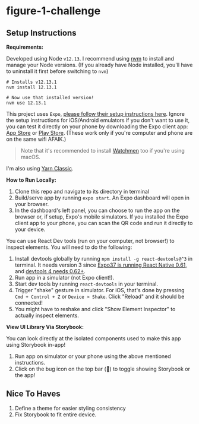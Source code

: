 # figure-1-challenge

## Setup Instructions

**Requirements:**

Developed using Node `v12.13`. I recommend using [nvm](https://github.com/nvm-sh/nvm) to install and manage your Node versions. (If you already have Node installed, you'll have to uninstall it first before switching to `nvm`)

```
# Installs v12.13.1
nvm install 12.13.1

# Now use that installed version!
nvm use 12.13.1
```

This project uses `Expo`, [please follow their setup instructions here](https://docs.expo.io/get-started/installation/). Ignore the setup instructions for iOS/Android emulators if you don't want to use it, you can test it directly on your phone by downloading the Expo client app: [App Store](https://apps.apple.com/ca/app/expo-client/id982107779) or [Play Store](https://play.google.com/store/apps/details?id=host.exp.exponent&hl=en_CA). (These work only if you're computer and phone are on the same wifi AFAIK.)

> Note that it's recommended to install [Watchmen](https://facebook.github.io/watchman/docs/install/#buildinstall) too if you're using macOS.

I'm also using [Yarn Classic](https://classic.yarnpkg.com/lang/en/).

**How to Run Locally:**

1. Clone this repo and navigate to its directory in terminal
2. Build/serve app by running `expo start`. An Expo dashboard will open in your browser.
3. In the dashboard's left panel, you can choose to run the app on the browser or, if setup, Expo's mobile simulators. If you installed the Expo client app to your phone, you can scan the QR code and run it directly to your device.

You can use React Dev tools (run on your computer, not browser!) to inspect elements. You will need to do the following:

1. Install devtools globally by running `npm install -g react-devtools@^3` in terminal. It needs version 3 since [Expo37 is running React Native 0.61](https://docs.expo.io/versions/latest/), and [devtools 4 needs 0.62+](https://reactnative.dev/docs/debugging#react-developer-tools).
2. Run app in a simulator (not Expo client!).
3. Start dev tools by running `react-devtools` in your terminal.
4. Trigger "shake" gesture in simulator. For iOS, that's done by pressing `Cmd + Control + Z` or `Device > Shake`. Click "Reload" and it should be connected!
5. You might have to reshake and click "Show Element Inspector" to actually inspect elements.

**View UI Library Via Storybook:**

You can look directly at the isolated components used to make this app using Storybook in-app!

1. Run app on simulator or your phone using the above mentioned instructions.
2. Click on the bug icon on the top bar (🐞) to toggle showing Storybook or the app!

## Nice To Haves

1. Define a theme for easier styling consistency
2. Fix Storybook to fit entire device.
